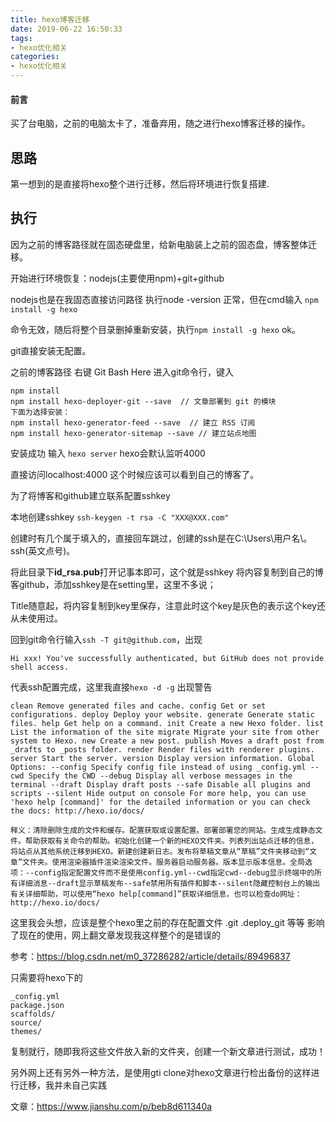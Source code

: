 ```yaml
---
title: hexo博客迁移
date: 2019-06-22 16:50:33
tags:
- hexo优化相关
categories:
- hexo优化相关
---
```




#### 前言

买了台电脑，之前的电脑太卡了，准备弃用，随之进行hexo博客迁移的操作。

## 思路

第一想到的是直接将hexo整个进行迁移，然后将环境进行恢复搭建.

## 执行

因为之前的博客路径就在固态硬盘里，给新电脑装上之前的固态盘，博客整体迁移。

开始进行环境恢复：nodejs(主要使用npm)+git+github

nodejs也是在我固态直接访问路径 执行node -version 正常，但在cmd输入 `npm install -g hexo`

命令无效，随后将整个目录删掉重新安装，执行`npm install -g hexo`   ok。

git直接安装无配置。

之前的博客路径 右键 Git Bash Here 进入git命令行，键入

```
npm install
npm install hexo-deployer-git --save  // 文章部署到 git 的模块
下面为选择安装：
npm install hexo-generator-feed --save  // 建立 RSS 订阅
npm install hexo-generator-sitemap --save // 建立站点地图
```

安装成功 输入 `hexo server` hexo会默认监听4000

直接访问localhost:4000 这个时候应该可以看到自己的博客了。

为了将博客和github建立联系配置sshkey

本地创建sshkey `ssh-keygen -t rsa -C "XXX@XXX.com"`

创建时有几个属于填入的，直接回车跳过，创建的ssh是在C:\Users\用户名\。ssh(英文点号)。

将此目录下**id_rsa.pub**打开记事本即可，这个就是sshkey 将内容复制到自己的博客github，添加sshkey是在setting里，这里不多说；

Title随意起，将内容复制到key里保存，注意此时这个key是灰色的表示这个key还从未使用过。

回到git命令行输入`ssh -T git@github.com`，出现 

`Hi xxx! You've successfully authenticated, but GitHub does not provide shell access.`

代表ssh配置完成，这里我直接`hexo -d -g` 出现警告

```
clean Remove generated files and cache. config Get or set configurations. deploy Deploy your website. generate Generate static files. help Get help on a command. init Create a new Hexo folder. list List the information of the site migrate Migrate your site from other system to Hexo. new Create a new post. publish Moves a draft post from _drafts to _posts folder. render Render files with renderer plugins. server Start the server. version Display version information. Global Options: --config Specify config file instead of using _config.yml --cwd Specify the CWD --debug Display all verbose messages in the terminal --draft Display draft posts --safe Disable all plugins and scripts --silent Hide output on console For more help, you can use 'hexo help [command]' for the detailed information or you can check the docs: http://hexo.io/docs/

释义：清除删除生成的文件和缓存。配置获取或设置配置。部署部署您的网站。生成生成静态文件。帮助获取有关命令的帮助。初始化创建一个新的HEXO文件夹。列表列出站点迁移的信息，将站点从其他系统迁移到HEXO。新建创建新日志。发布将草稿文章从“草稿”文件夹移动到“文章”文件夹。使用渲染器插件渲染渲染文件。服务器启动服务器。版本显示版本信息。全局选项：--config指定配置文件而不是使用config.yml--cwd指定cwd--debug显示终端中的所有详细消息--draft显示草稿发布--safe禁用所有插件和脚本--silent隐藏控制台上的输出有关详细帮助，可以使用“hexo help[command]”获取详细信息，也可以检查do网址：http://hexo.io/docs/
```

这里我会头想，应该是整个hexo里之前的存在配置文件 .git .deploy_git 等等 影响了现在的使用，网上翻文章发现我这样整个的是错误的

参考：<https://blog.csdn.net/m0_37286282/article/details/89496837>

只需要将hexo下的 

```
_config.yml
package.json
scaffolds/
source/
themes/
```

复制就行，随即我将这些文件放入新的文件夹，创建一个新文章进行测试，成功！

另外网上还有另外一种方法，是使用gti clone对hexo文章进行检出备份的这样进行迁移，我并未自己实践

文章：<https://www.jianshu.com/p/beb8d611340a>